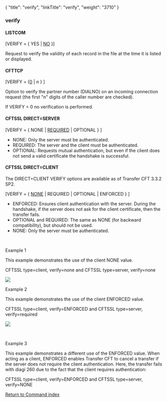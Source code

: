 {
    "title": "verify",
    "linkTitle": "verify",
    "weight": "3710"
}<span id="verify"></span>

### <span class="mc-variable System.Title variable">verify</span>

#### LISTCOM

\[VERIFY = { YES | <span style="text-decoration: underline;">NO</span>
}\]

Request to verify the validity of each record in the file at the time
it is listed or displayed.

#### CFTTCP

\[VERIFY = {<span style="text-decoration: underline;">0</span>
| n } \]

Option to verify the partner number (DIALNO) on an incoming connection
request (the first "n" digits of the caller number are checked).

If VERIFY = 0 no verification is performed.

#### CFTSSL DIRECT=SERVER

\[VERIFY = { NONE | <span style="text-decoration: underline;">REQUIRED</span>
| OPTIONAL } \]

-   NONE: Only the server must be authenticated. 
-   REQUIRED: The server and the client must be authenticated.
-   OPTIONAL: Requests mutual authentication, but even if the client does not send a valid certificate the handshake is successful.

#### CFTSSL DIRECT=CLIENT

The DIRECT=CLIENT VERIFY options are available as of <span class="mc-variable axway_variables.Component_Long_Name variable">Transfer CFT</span> 3.3.2 SP2.

\[VERIFY = { <u>NONE</u> | REQUIRED
| OPTIONAL | ENFORCED } \]

-   ENFORCED: Ensures client authentication with the server. During the handshake, if the server does not ask for the client certificate, then the transfer fails.
-   OPTIONAL and REQUIRED: The same as NONE (for backward compatibility), but should not be used.
-   NONE: Only the server must be authenticated.

 

Example 1

This example demonstrates the use of the client <span class="code">NONE</span> value.

CFTSSL type=client, verify=none and CFTSSL type=server, verify=none

<img src="/Images/TransferCFT/verify2.png" class="mediumWidth" />

Example 2

This example demonstrates the use of the client <span class="code">ENFORCED </span>value.

CFTSSL type=client, verify=ENFORCED and CFTSSL type=server, verify=required

<img src="/Images/TransferCFT/verify1.png" class="mediumWidth" />

 

Example 3

This example demonstrates a different use of the <span class="code">ENFORCED </span>value. When acting as a client, <span class="code">ENFORCED </span>enables Transfer CFT to cancel a transfer if the server does not require the client authentication. Here, the transfer fails with diagi 260 due to the fact that the client requires authentication:

CFTSSL type=client, verify=ENFORCED and CFTSSL type=server, verify=NONE

[Return to Command index](../../)
